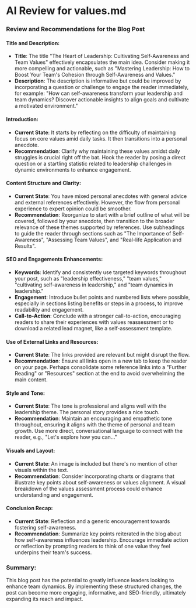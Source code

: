 # AI Review for values.md

### Review and Recommendations for the Blog Post

#### **Title and Description:**
- **Title**: The title "The Heart of Leadership: Cultivating Self-Awareness and Team Values" effectively encapsulates the main idea. Consider making it more compelling and actionable, such as "Mastering Leadership: How to Boost Your Team's Cohesion through Self-Awareness and Values."
- **Description**: The description is informative but could be improved by incorporating a question or challenge to engage the reader immediately, for example: "How can self-awareness transform your leadership and team dynamics? Discover actionable insights to align goals and cultivate a motivated environment."

#### **Introduction:**
- **Current State**: It starts by reflecting on the difficulty of maintaining focus on core values amid daily tasks. It then transitions into a personal anecdote.
- **Recommendation**: Clarify why maintaining these values amidst daily struggles is crucial right off the bat. Hook the reader by posing a direct question or a startling statistic related to leadership challenges in dynamic environments to enhance engagement.

#### **Content Structure and Clarity:**
- **Current State**: You have mixed personal anecdotes with general advice and external references effectively. However, the flow from personal experience to expert opinion could be smoother.
- **Recommendation**: Reorganize to start with a brief outline of what will be covered, followed by your anecdote, then transition to the broader relevance of these themes supported by references. Use subheadings to guide the reader through sections such as "The Importance of Self-Awareness", "Assessing Team Values", and "Real-life Application and Results".

#### **SEO and Engagements Enhancements:**
- **Keywords**: Identify and consistently use targeted keywords throughout your post, such as "leadership effectiveness," "team values," "cultivating self-awareness in leadership," and "team dynamics in leadership."
- **Engagement**: Introduce bullet points and numbered lists where possible, especially in sections listing benefits or steps in a process, to improve readability and engagement.
- **Call-to-Action**: Conclude with a stronger call-to-action, encouraging readers to share their experiences with values reassessment or to download a related lead magnet, like a self-assessment template.

#### **Use of External Links and Resources:**
- **Current State**: The links provided are relevant but might disrupt the flow.
- **Recommendation**: Ensure all links open in a new tab to keep the reader on your page. Perhaps consolidate some reference links into a "Further Reading" or "Resources" section at the end to avoid overwhelming the main content.

#### **Style and Tone:**
- **Current State**: The tone is professional and aligns well with the leadership theme. The personal story provides a nice touch.
- **Recommendation**: Maintain an encouraging and empathetic tone throughout, ensuring it aligns with the theme of personal and team growth. Use more direct, conversational language to connect with the reader, e.g., "Let's explore how you can..."

#### **Visuals and Layout:**
- **Current State**: An image is included but there's no mention of other visuals within the text.
- **Recommendation**: Consider incorporating charts or diagrams that illustrate key points about self-awareness or values alignment. A visual breakdown of the values assessment process could enhance understanding and engagement.

#### **Conclusion Recap:**
- **Current State**: Reflection and a generic encouragement towards fostering self-awareness.
- **Recommendation**: Summarize key points reiterated in the blog about how self-awareness influences leadership. Encourage immediate action or reflection by prompting readers to think of one value they feel underpins their team's success.

### Summary:
This blog post has the potential to greatly influence leaders looking to enhance team dynamics. By implementing these structured changes, the post can become more engaging, informative, and SEO-friendly, ultimately expanding its reach and impact.
